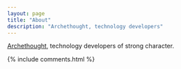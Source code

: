 ```yaml
---
layout: page
title: "About"
description: "Archethought, technology developers"
---
```


[Archethought](http://www.archethought.com/), technology developers of strong character.

{% include comments.html %}
